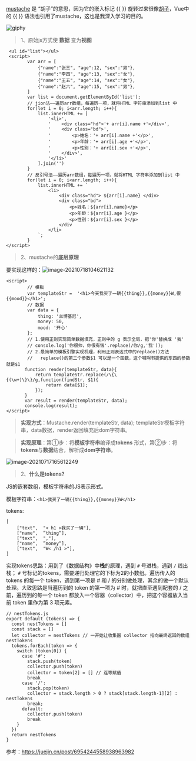 [mustache](https://github.com/janl/mustache.js/) 是 “胡子”的意思，因为它的嵌入标记 {{ }} 旋转过来很像[胡子](https://mustache.github.io/)，Vue中的 {{ }} 语法也引用了mustache，这也是我深入学习的目的。

![giphy](C:\Users\Administrator\Desktop\giphy.gif)

> 1、原始js方式使 **数据** 变为**视图**

```
 <ul id="list"></ul>
 <script>
        var arr = [
            {"name":"张三", "age":12, "sex":"男"},
            {"name":"李四", "age":13, "sex":"女"},
            {"name":"王五", "age":14, "sex":"女"},
            {"name":"赵六", "age":15, "sex":"男"},
        ]
        var list = document.getElementById('list');
        // jion法——遍历arr数组，每遍历一项，就将HTML 字符串添加到list 中
        for(let i = 0; i<arr.length; i++){
            list.innerHTML += [
                '<li>',
                '    <div class="hd">'+ arr[i].name +'</div>',
                '    <div class="bd">',
                '        <p>姓名：'+ arr[i].name +'</p>',
                '        <p>年龄：'+ arr[i].age +'</p>',
                '        <p>性别：'+ arr[i].sex +'</p>',
                '    </div>',
                '</li>'
            ].join('')
        }
        // 反引号法——遍历arr数组，每遍历一项，就将HTML 字符串添加到list 中
        for(let i = 0; i<arr.length; i++){
            list.innerHTML += `
                <li>
                    <div class="hd"> ${arr[i].name} </div>
                    <div class="bd">
                        <p>姓名：${arr[i].name}</p>
                        <p>年龄：${arr[i].age }</p>
                        <p>性别：${arr[i].sex }</p>
                    </div
                </li>
            `;
        }
</script>
```

> 2、mustache的**底层原理**

要实现这样的：![image-20210718104621132](C:\Users\Administrator\AppData\Roaming\Typora\typora-user-images\image-20210718104621132.png)

```
<script>
        // 模板
        var templateStr =  '<h1>今天我买了一辆{{thing}},{{money}}W,很{{mood}}</h1>';
        // 数据
        var data = {
            thing: '兰博基尼',
            money: 50,
            mood: '开心'
        };
        // 1.使用正则实现简单数据填充，正则中的 g 表示全局，把'你'替换成 '我'
        // console.log('你很帅，你很有钱'.replace(/你/g,'我'));
        // 2.最简单的模板引擎实现机理，利用正则表达式中的replace()方法
        //   replace()的第二个参数$1 可以是一个函数，这个喊啊书提供的东西的参数就是$1
       function render(templateStr, data){
           return templateStr.replace(/\{\{(\w+)\}\}/g,function(findStr, $1){
               return data[$1];
           });
       }
       var result = render(templateStr, data);
       console.log(result);
</script>
```

> **实现方式**：Mustache.render(templateStr, data); templateStr模板字符串，data数据，render返回填充后dom字符串。

> **实现原理**：第①步：将**模板字符串**编译成**tokens** 形式，第②步：将**tokens**与**数据**结合，解析成**dom字符串**。

![image-20210717165612249](C:\Users\Administrator\AppData\Roaming\Typora\typora-user-images\image-20210717165612249.png)

> 2、**什么是tokens?**

JS的嵌套数组，模板字符串的JS表示形式。

模板字符串：``<h1>我买了一辆{{thing}},{{money}}W</h1>``

tokens: 

```
[
	["text",  "< h1 >我买了一辆"],
	["name",  ”thing“],
	["text",  ","],
	["name",  ”money“],
    ["text",  "W< /h1 >"],
]
```

实现tokens思路：用到了《数据结构》中**栈**的原理，遇到   ``#``   号进栈，遇到  ``/``  线出栈；   ``#``   号标记的tokens，需要递归处理它的下标为2的小数组。遍历传入的 tokens 的每一个 token，遇到第一项是 # 和 / 的分别做处理，其余的做一个默认处理。大致思路是当遍历到的 token 的第一项为 # 时，就把直至遇到配套的 / 之前，遍历到的每一个 token 都放入一个容器（collector）中，把这个容器放入当前 token 里作为第 3 项元素。

```
// nestTokens.js
export default (tokens) => {
  const nestTokens = []
  const stack = []
  let collector = nestTokens // 一开始让收集器 collector 指向最终返回的数组 nestTokens
  tokens.forEach(token => {
    switch (token[0]) {
      case '#':
        stack.push(token)
        collector.push(token)
        collector = token[2] = [] // 连等赋值
        break
      case '/':
        stack.pop(token)
        collector = stack.length > 0 ? stack[stack.length-1][2] : nestTokens
        break;
      default:
        collector.push(token)
        break
    }
  })
  return nestTokens
}
```



参考：https://juejin.cn/post/6954244558938963982